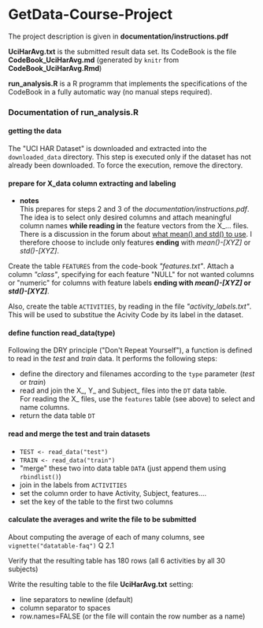 GetData-Course-Project
======================

The project description is given in **documentation/instructions.pdf**  

**UciHarAvg.txt** is the submitted result data set. Its CodeBook is the file
**CodeBook_UciHarAvg.md** (generated by `knitr` from **CodeBook_UciHarAvg.Rmd**)

**run_analysis.R** is a R programm that implements the specifications of the CodeBook in
a fully automatic way (no manual steps required).


### Documentation of run_analysis.R

#### getting the data

The "UCI HAR Dataset" is downloaded and extracted into the `downloaded_data` directory. This step is executed only if the dataset has not already been downloaded. To force the execution, remove the directory.

#### prepare for X_data column extracting and labeling

* **notes**  
    This prepares for steps 2 and 3 of the *documentation/instructions.pdf*.  
    The idea is to select only desired columns and attach meaningful column names
    **while reading in** the feature vectors from the X_... files. There is a discussion 
    in the forum about [what mean() and std() to use](https://class.coursera.org/getdata-016/forum/thread?thread_id=50#post-110). I therefore choose to include only features **ending** with 
    *mean()-[XYZ]* or *std()-[XYZ]*.   

Create the table `FEATURES` from the code-book *"features.txt"*. Attach a column
*"class"*, specifying for each feature "NULL" for not wanted columns or "numeric" 
for columns with feature labels **ending with *mean()-[XYZ]* or *std()-[XYZ]***.  

Also, create the table `ACTIVITIES`, by reading in the file *"activity_labels.txt"*. This will be used to substitue the Acivity Code by its label in the dataset.

#### define function read_data(type)

Following the DRY principle ("Don't Repeat Yourself"), a function is defined to read in the *test* and *train* data. It performs the following steps:  

- define the directory and filenames according to the `type` parameter (*test* or *train*)
- read and join the X_, Y_ and Subject_ files into the `DT` data table.  
  For reading the X_ files, use the `features` table (see above) to select and name columns.
- return the data table `DT`

#### read and merge the test and train datasets

- `TEST <- read_data("test")`
- `TRAIN <- read_data("train")`
- "merge" these two into data table `DATA` (just append them using `rbindlist()`)
- join in the labels from `ACTIVITIES`  
- set the column order to have Activity, Subject, features....  
- set the key of the table to the first two columns  

#### calculate the averages and write the file to be submitted

About computing the average of each of many columns, see `vignette("datatable-faq")` Q 2.1  

Verify that the resulting table has 180 rows (all 6 activities by all 30 subjects)  

Write the resulting table to the file **UciHarAvg.txt** setting:  
- line separators to newline (default)  
- column separator to spaces  
- row.names=FALSE (or the file will contain the row number as a name)  



